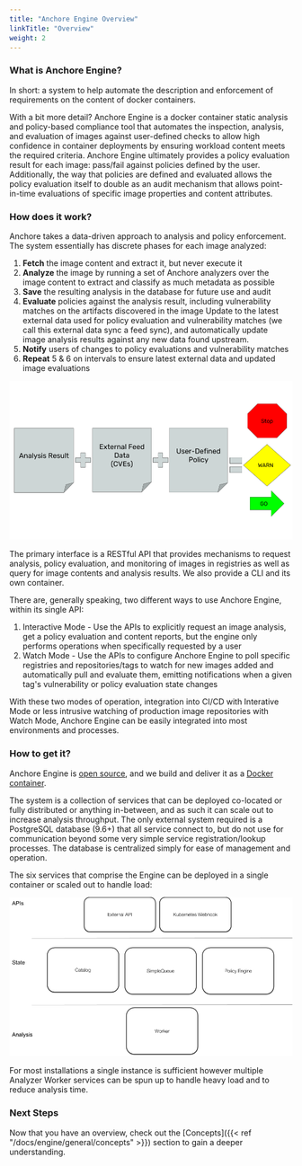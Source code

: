 ```yaml
---
title: "Anchore Engine Overview"
linkTitle: "Overview"
weight: 2
---
```


### What is Anchore Engine?

In short: a system to help automate the description and enforcement of requirements on the content of docker containers.

With a bit more detail? Anchore Engine is a docker container static analysis and policy-based compliance tool that automates the inspection, analysis, and evaluation of images against user-defined checks to allow high confidence in container deployments by ensuring workload content meets the required criteria. Anchore Engine ultimately provides a policy evaluation result for each image: pass/fail against policies defined by the user. Additionally, the way that policies are defined and evaluated allows the policy evaluation itself to double as an audit mechanism that allows point-in-time evaluations of specific image properties and content attributes.

### How does it work?


Anchore takes a data-driven approach to analysis and policy enforcement. The system essentially has discrete phases for each image analyzed:

1. **Fetch** the image content and extract it, but never execute it
2. **Analyze** the image by running a set of Anchore analyzers over the image content to extract and classify as much metadata as possible
3. **Save** the resulting analysis in the database for future use and audit
5. **Evaluate** policies against the analysis result, including vulnerability matches on the artifacts discovered in the image
Update to the latest external data used for policy evaluation and vulnerability matches (we call this external data sync a feed sync), and automatically update image analysis results against any new data found upstream.
6. **Notify** users of changes to policy evaluations and vulnerability matches
7. **Repeat** 5 & 6 on intervals to ensure latest external data and updated image evaluations

![alt text](HowItWorks.png)

The primary interface is a RESTful API that provides mechanisms to request analysis, policy evaluation, and monitoring of images in registries as well as query for image contents and analysis results. We also provide a CLI and its own container.

There are, generally speaking, two different ways to use Anchore Engine, within its single API:

1. Interactive Mode - Use the APIs to explicitly request an image analysis, get a policy evaluation and content reports, but the engine only performs operations when specifically requested by a user
2. Watch Mode - Use the APIs to configure Anchore Engine to poll specific registries and repositories/tags to watch for new images added and automatically pull and evaluate them, emitting notifications when a given tag's vulnerability or policy evaluation state changes

With these two modes of operation, integration into CI/CD with Interative Mode or less intrusive watching of production image repositories with Watch Mode, Anchore Engine can be easily integrated into most environments and processes.

### How to get it?

Anchore Engine is [open source](https://github.com/anchore/anchore-engine), and we build and deliver it as a [Docker container](https://hub.docker.com/r/anchore/anchore-engine).

The system is a collection of services that can be deployed co-located or fully distributed or anything in-between, and as such it can scale out to increase analysis throughput. The only external system required is a PostgreSQL database (9.6+) that all service connect to, but do not use for communication beyond some very simple service registration/lookup processes. The database is centralized simply for ease of management and operation.

The six services that comprise the Engine can be deployed in a single container or scaled out to handle load:

![alt text](AnchoreEngineServices.png)

For most installations a single instance is sufficient however multiple Analyzer Worker services can be spun up to handle heavy load and to reduce analysis time.

### Next Steps

Now that you have an overview, check out the [Concepts]({{< ref "/docs/engine/general/concepts" >}}) section to gain a deeper understanding.